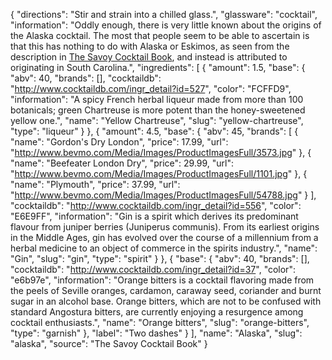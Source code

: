 {
    "directions": "Stir and strain into a chilled glass.",
    "glassware": "cocktail",
    "information": "Oddly enough, there is very little known about the origins of the Alaska cocktail. The most that people seem to be able to ascertain is that this has nothing to do with Alaska or Eskimos, as seen from the description in [The Savoy Cocktail Book](http://www.amazon.com/gp/product/1862057729?ie=UTF8&camp=1789&creativeASIN=1862057729&linkCode=xm2&tag=barback-20), and instead is attributed to originating in South Carolina.",
    "ingredients": [
        {
            "amount": 1.5,
            "base": {
                "abv": 40,
                "brands": [],
                "cocktaildb": "http://www.cocktaildb.com/ingr_detail?id=527",
                "color": "FCFFD9",
                "information": "A spicy French herbal liqueur made from more than 100 botanicals; green Chartreuse is more potent than the honey-sweetened yellow one.",
                "name": "Yellow Chartreuse",
                "slug": "yellow-chartreuse",
                "type": "liqueur"
            }
        },
        {
            "amount": 4.5,
            "base": {
                "abv": 45,
                "brands": [
                    {
                        "name": "Gordon's Dry London",
                        "price": 17.99,
                        "url": "http://www.bevmo.com/Media/Images/ProductImagesFull/3573.jpg"
                    },
                    {
                        "name": "Beefeater London Dry",
                        "price": 29.99,
                        "url": "http://www.bevmo.com/Media/Images/ProductImagesFull/1101.jpg"
                    },
                    {
                        "name": "Plymouth",
                        "price": 37.99,
                        "url": "http://www.bevmo.com/Media/Images/ProductImagesFull/54788.jpg"
                    }
                ],
                "cocktaildb": "http://www.cocktaildb.com/ingr_detail?id=556",
                "color": "E6E9FF",
                "information": "Gin is a spirit which derives its predominant flavour from juniper berries (Juniperus communis). From its earliest origins in the Middle Ages, gin has evolved over the course of a millennium from a herbal medicine to an object of commerce in the spirits industry.",
                "name": "Gin",
                "slug": "gin",
                "type": "spirit"
            }
        },
        {
            "base": {
                "abv": 40,
                "brands": [],
                "cocktaildb": "http://www.cocktaildb.com/ingr_detail?id=37",
                "color": "e6b97e",
                "information": "Orange bitters is a cocktail flavoring made from the peels of Seville oranges, cardamon, caraway seed, coriander and burnt sugar in an alcohol base. Orange bitters, which are not to be confused with standard Angostura bitters, are currently enjoying a resurgence among cocktail enthusiasts.",
                "name": "Orange bitters",
                "slug": "orange-bitters",
                "type": "garnish"
            },
            "label": "Two dashes"
        }
    ],
    "name": "Alaska",
    "slug": "alaska",
    "source": "The Savoy Cocktail Book"
}